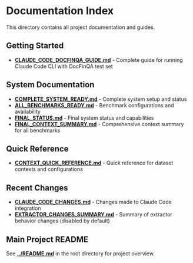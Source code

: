 # Documentation Index

This directory contains all project documentation and guides.

## Getting Started
- **[CLAUDE_CODE_DOCFINQA_GUIDE.md](CLAUDE_CODE_DOCFINQA_GUIDE.md)** - Complete guide for running Claude Code CLI with DocFinQA test set

## System Documentation
- **[COMPLETE_SYSTEM_READY.md](COMPLETE_SYSTEM_READY.md)** - Complete system setup and status
- **[ALL_BENCHMARKS_READY.md](ALL_BENCHMARKS_READY.md)** - Benchmark configurations and availability
- **[FINAL_STATUS.md](FINAL_STATUS.md)** - Final system status and capabilities
- **[FINAL_CONTEXT_SUMMARY.md](FINAL_CONTEXT_SUMMARY.md)** - Comprehensive context summary for all benchmarks

## Quick Reference
- **[CONTEXT_QUICK_REFERENCE.md](CONTEXT_QUICK_REFERENCE.md)** - Quick reference for dataset contexts and configurations

## Recent Changes
- **[CLAUDE_CODE_CHANGES.md](CLAUDE_CODE_CHANGES.md)** - Changes made to Claude Code integration
- **[EXTRACTOR_CHANGES_SUMMARY.md](EXTRACTOR_CHANGES_SUMMARY.md)** - Summary of extractor behavior changes (disabled by default)

## Main Project README
See **[../README.md](../README.md)** in the root directory for project overview.

